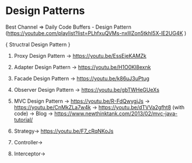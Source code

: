 # Design Patterns

Best Channel => Daily Code Buffers - Design Pattern (https://youtube.com/playlist?list=PLhfxuQVMs-nxlIlZon5tkhI5X-lE2UG4K )

{ Structral Design Pattern }

1) Proxy Design Pattern -> https://youtu.be/EssEjeKAMZk 
2) Adapter Design Pattern -> https://youtu.be/H1O0Kl8exnk
3) Facade Design Pattern -> https://youtu.be/k86uJ3uPtug


5) Observer Design Pattern -> https://youtu.be/gbTWHeGUeXs
6) MVC Design Pattern -> https://youtu.be/R-FdQwygjJs
                      -> https://youtu.be/CnMkZLa7w4k
                      -> https://youtu.be/dTVVa2gfht8 (with code)
   -> Blog -> https://www.newthinktank.com/2013/02/mvc-java-tutorial/
   
7) Strategy->  https://youtu.be/F7_cRqNKoJs
8) Controller->
9) Interceptor->

